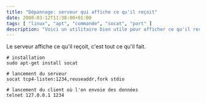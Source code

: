 ```yaml
---
title: "Dépannage: serveur qui affiche ce qu'il reçoit"
date: 2008-03-12T11:38:00+01:00
tags: [ "linux", "apt", "commande", "socat", "port" ]
description: "Voici un utilitaire bien utile pour afficher ce qu'il reçoit"
---
```

Le serveur affiche ce qu'il reçoit, c'est tout ce qu'il fait.

```text
# installation
sudo apt-get install socat

# lancement du serveur
socat tcp4-listen:1234,reuseaddr,fork stdio

# lancement du client où l'on envoie des données
telnet 127.0.0.1 1234
```